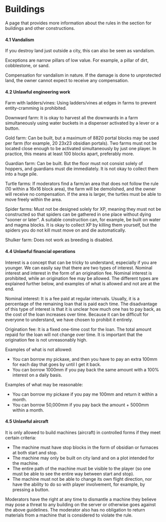 # Buildings

A page that provides more information about the rules in the section for buildings and other constructions.

#### 4.1 Vandalism

&#x20;If you destroy land just outside a city, this can also be seen as vandalism.

Exceptions are narrow pillars of low value. For example, a pillar of dirt, cobblestone, or sand.

Compensation for vandalism in nature. If the damage is done to unprotected land, the owner cannot expect to receive any compensation.

#### 4.2 Unlawful engineering work

&#x20;Farm with ladders/vines: Using ladders/vines at edges in farms to prevent entity-cramming is prohibited.

Downward farm: It is okay to harvest all the downwards in a farm simultaneously using water buckets in a dispenser activated by a lever or a button.

Gold farm: Can be built, but a maximum of 8820 portal blocks may be used per farm (for example, 20 23x23 obsidian portals). Two farms must not be located close enough to be activated simultaneously by just one player. In practice, this means at least 100 blocks apart, preferably more.

Guardian farm: Can be built. But the floor must not consist solely of hoppers, and guardians must die immediately. It is not okay to collect them into a huge pile.

Turtle farms: If moderators find a farm/an area that does not follow the rule (10 within a 16x16 block area), the farm will be demolished, and the owner will receive no compensation. If the area is larger, the turtles must be able to move freely within the area.

Spider farms: Must not be designed solely for XP, meaning they must not be constructed so that spiders can be gathered in one place without dying "sooner or later". A suitable construction can, for example, be built on water and magma blocks. It is okay to collect XP by killing them yourself, but the spiders you do not kill must move on and die automatically.

Shulker farm: Does not work as breeding is disabled.

#### 4.4 Unlawful financial operations

&#x20;Interest is a concept that can be tricky to understand, especially if you are younger. We can easily say that there are two types of interest. Nominal interest and interest in the form of an origination fee. Nominal interest is prohibited, while an origination fee may be allowed. The different types are explained further below, and examples of what is allowed and not are at the end.

Nominal interest: It is a fee paid at regular intervals. Usually, it is a percentage of the remaining loan that is paid each time. The disadvantage of this type of interest is that it is unclear how much one has to pay back, as the cost of the loan increases over time. Because it can be difficult for everyone to understand, we have chosen to prohibit it entirely.

Origination fee: It is a fixed one-time cost for the loan. The total amount repaid for the loan will not change over time. It is important that the origination fee is not unreasonably high.

Examples of what is not allowed:

* You can borrow my pickaxe, and then you have to pay an extra 100mm for each day that goes by until I get it back.
* You can borrow 1000mm if you pay back the same amount with a 100% interest on a daily basis.

Examples of what may be reasonable:

* You can borrow my pickaxe if you pay me 100mm and return it within a month.
* You can borrow 50,000mm if you pay back the amount + 5000mm within a month.

#### 4.5 Unlawful aircraft

&#x20;It is only allowed to build machines (aircraft) in controlled forms if they meet certain criteria:

* The machine must have stop blocks in the form of obsidian or furnaces at both start and stop.
* The machine may only be built on city land and on a plot intended for the machine.
* The entire path of the machine must be visible to the player (so one must be able to see the entire way between start and stop).
* The machine must not be able to change its own flight direction, nor have the ability to do so with player involvement, for example, by pressing a button.

Moderators have the right at any time to dismantle a machine they believe may pose a threat to any building on the server or otherwise goes against the above guidelines. The moderator also has no obligation to return materials from a machine that is considered to violate the rule.
